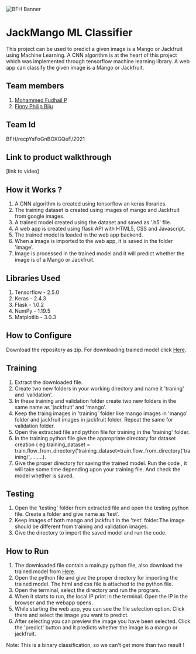 ![BFH Banner](https://trello-attachments.s3.amazonaws.com/542e9c6316504d5797afbfb9/542e9c6316504d5797afbfc1/39dee8d993841943b5723510ce663233/Frame_19.png)
# JackMango ML Classifier
This project can be used to predict a given image is a Mango or Jackfruit using Machine Learning. A CNN algorithm is at the heart of this project which was implemented through tensorflow machine learning library. A web app can classify the given image is a Mango or Jackfruit.
## Team members
1. [Mohammed Fudhail P](https://github.com/mhdfudhail)
2. [Finny Philip Biju](https://github.com/finnyphilip)
## Team Id
BFH/recpYsFoGnBOXGQeF/2021
## Link to product walkthrough
[link to video]
## How it Works ?
1. A CNN algorithm is created using tensorflow an keras libraries. 
2. The training dataset is created using images of mango and Jackfruit from google images.
3. A trained model created using the dataset and saved as '.h5' file.
4. A web app is created using flask API with HTML5, CSS and Javascript.
5. The trained model is loaded in the web app backend.
6. When a image is imported to the web app, it is saved in the folder 'image'. 
7. Image is processed in the trained model and it will predict whether the image is of a Mango or Jackfruit. 
## Libraries Used
1. Tensorflow - 2.5.0
2. Keras - 2.4.3
3. Flask - 1.0.2
4. NumPy - 1.19.5
5. Matplotlib - 3.0.3
## How to Configure
Download the repository as zip. For downloading trained model click [Here](https://drive.google.com/file/d/1T_zHntA7DccCJKorU_INCcRLe8HGqpDO/view?usp=sharing).
## Training 
1. Extract the downloaded file.
2. Create two new folders in your working directory and name it 'traning' and 'validation'.
3. In these training and validation folder create two new folders in the same name as 'jackfruit' and 'mango'.
4. Keep the traing images in 'training' folder like mango images in 'mango' folder and jackfruit images in jackfruit folder. 
   Repeat the same for validation folder. 
5. Open the extracted file and python file for training in the 'training' folder.
6. In the training python file give the appropriate directory for dataset creation 
( eg:training_dataset = train.flow_from_directory('training_dataset=train.flow_from_directory('training/',........).
7. Give the proper directory for saving the trained model. Run the code , it will take some time depending upon your training file. And check the model whether is saved.
## Testing
1. Open the 'testing' folder from extracted file and open the testing python file. Create a folder and give name as 'test'. 
2. Keep images of both mango and jackfruit in the 'test' folder.The image should be different from training and validation images.
3. Give the directory to import the saved model and run the code.
## How to Run
1. The downloaded file contain a main.py python file, also download the trained model from [Here](https://drive.google.com/file/d/1T_zHntA7DccCJKorU_INCcRLe8HGqpDO/view?usp=sharing). 
2. Open the python file and give the proper directory for importing the trained model. The html and css file is attached to the python file. 
3. Open the terminal, select the directory and run the program. 
4. When it starts to run, the local IP print in the terminal. Open the IP in the browser and the webapp opens.
5. While starting the web app, you can see the file selection option. Click there and select the image you want to predict.
6. After selecting you can preview the image you have been selected. Click the 'predict' button and it predicts whether the image is a mango or jackfruit.

Note: This is a binary classification, so we can't get more than two result !
